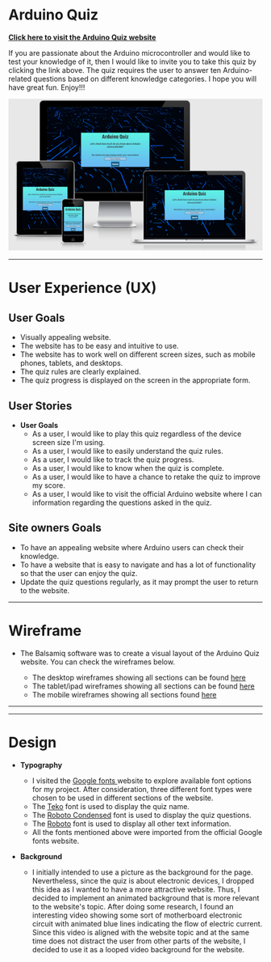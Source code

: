 # **Arduino Quiz**
**[Click here to visit the Arduino Quiz website](https://kwalczak80.github.io/Arduino-Quiz)**<br>
<p>If you are passionate about the Arduino microcontroller and would like to test your knowledge of it, then I would like to invite you to take this quiz by clicking the link above. The quiz requires the user to answer ten Arduino-related questions based on different knowledge categories. I hope you will have great fun. Enjoy!!!</p>

![Responsive Design](assets/docs/responsive-design.PNG "Responsive Design of Arduino Quiz website")
<hr>

# **User Experience (UX)**

<h2>User Goals</h2>

<ul>
   <li>Visually appealing website.</li>
   <li>The website has to be easy and intuitive to use.</li>
   <li>The website has to work well on different screen sizes, such as mobile phones, tablets, and desktops.</li>
   <li>The quiz rules are clearly explained.</li>
   <li>The quiz progress is displayed on the screen in the appropriate form.</li>
</ul>

<h2>User Stories</h2>
<ul>
   <li>
      <strong>User Goals</strong>
      <ul>
         <li>As a user, I would like to play this quiz regardless of the device screen size I'm using.</li>
         <li>As a user, I would like to easily understand the quiz rules.</li>
         <li>As a user, I would like to track the quiz progress.</li>
         <li>As a user, I would like to know when the quiz is complete.</li>
         <li>As a user, I would like to have a chance to retake the quiz to improve my score.</li>
         <li>As a user, I would like to visit the official Arduino website where I can information regarding the questions asked in the quiz.</li>
      </ul>
    </li>
</ul>

<h2>Site owners Goals</h2>

<ul>
   <li>To have an appealing website where Arduino users can check their knowledge.</li>
   <li>To have a website that is easy to navigate and has a lot of functionality so that the user can enjoy the quiz.</li>
   <li>Update the quiz questions regularly, as it may prompt the user to return to the website.</li>
</ul>
<hr>

# **Wireframe**
<ul>
   <li>The Balsamiq software was to create a visual layout of the Arduino Quiz website. You can check the wireframes below.</li>
   <ul>
      <li>The desktop wireframes showing all sections can be found <a href="assets/docs/arduino-quiz-wireframe-for-desktop-all-sections.pdf">here</a></li>
      <li>The tablet/ipad wireframes showing all sections can be found <a href="assets/docs/arduino-quiz-wireframe-for-tablet-all-sections.pdf">here</a></li>
      <li>The mobile wireframes showing all sections found <a href="assets/docs/arduino-quiz-wireframe-for-mobile-all-sections.pdf">here</a></li>
   </ul>
</ul>
<hr>
<hr>

# **Design**
   <ul>
      <li><strong>Typography</strong></li>
      <ul>
         <li>I visited the <a href="https://fonts.google.com/">Google fonts </a> website to explore available font options for my project. After consideration, three different font types were chosen to be used in different sections of the website.</li>
         <li>The <a href="https://fonts.google.com/?query=teko">Teko</a> font is used to display the quiz name.</li>
         <li>The <a href="https://fonts.google.com/?query=Roboto+Condensed+">Roboto Condensed</a> font is used to display the quiz questions.</li>
         <li>The <a href="https://fonts.google.com/?query=Roboto">Roboto</a> font is used to display all other text information.</li>
         <li>All the fonts mentioned above were imported from the official Google fonts website.</li>
      </ul>
   </ul>
 <ul>
      <li><strong>Background</strong></li>
      <ul>
         <li>I initially intended to use a picture as the background for the page. Nevertheless, since the quiz is about electronic devices, I dropped this idea as I wanted to have a more attractive website. Thus, I decided to implement an animated background that is more relevant to the website's topic. After doing some research, I found an interesting video showing some sort of motherboard electronic circuit with animated blue lines indicating the flow of electric current. Since this video is aligned with the website topic and at the same time does not distract the user from other parts of the website, I decided to use it as a looped video background for the website.</li>
      </ul>
</ul>
